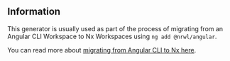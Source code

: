 ## Information

This generator is usually used as part of the process of migrating from an Angular CLI Workspace to Nx Workspaces using `ng add @nrwl/angular`.

You can read more about [migrating from Angular CLI to Nx here](https://nx.dev/recipe/migration-angular).
